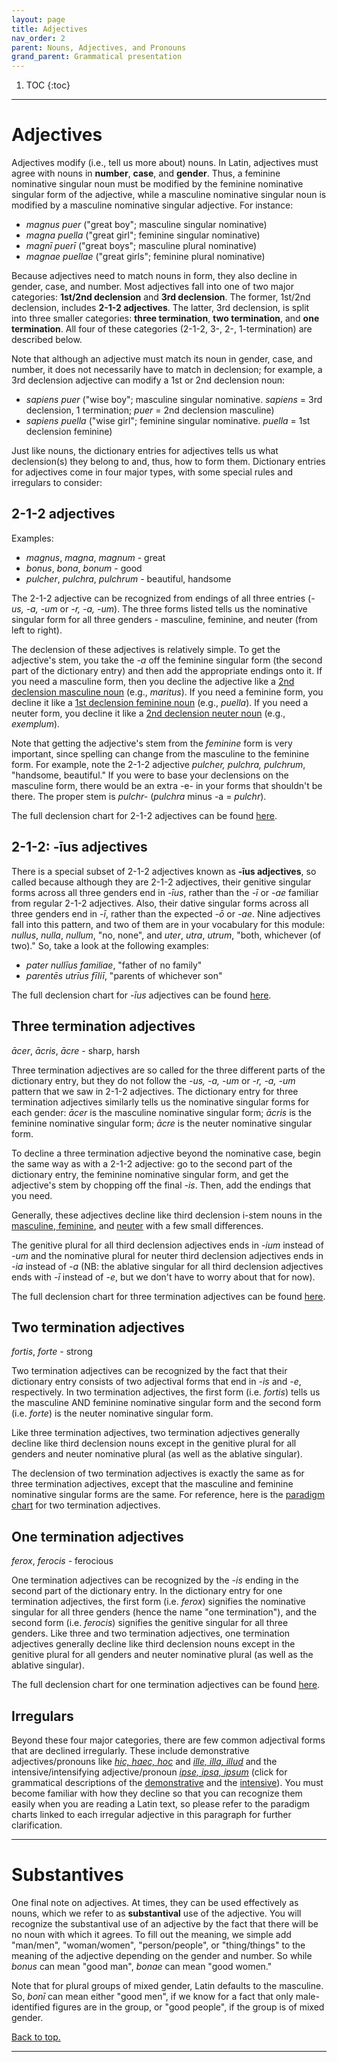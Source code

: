 ```yaml
---
layout: page
title: Adjectives
nav_order: 2
parent: Nouns, Adjectives, and Pronouns
grand_parent: Grammatical presentation
---
```


1. TOC
{:toc}

***

# Adjectives

Adjectives modify (i.e., tell us more about) nouns. In Latin, adjectives must agree with nouns in **number**, **case**, and **gender**. Thus, a feminine nominative singular noun must be modified by the feminine nominative singular form of the adjective, while a masculine nominative singular noun is modified by a masculine nominative singular adjective. For instance:

- *magnus puer* ("great boy"; masculine singular nominative)  
- *magna puella* ("great girl"; feminine singular nominative)  
- *magnī puerī* ("great boys"; masculine plural nominative)  
- *magnae puellae* ("great girls"; feminine plural nominative)  

Because adjectives need to match nouns in form, they also decline in gender, case, and number. Most adjectives fall into one of two major categories: **1st/2nd declension** and **3rd declension**. The former, 1st/2nd declension, includes **2-1-2 adjectives**. The latter, 3rd declension, is split into three smaller categories: **three termination**, **two termination**, and **one termination**. All four of these categories (2-1-2, 3-, 2-, 1-termination) are described below.

Note that although an adjective must match its noun in gender, case, and number, it does not necessarily have to match in declension; for example, a 3rd declension adjective can modify a 1st or 2nd declension noun:

- *sapiens puer* ("wise boy"; masculine singular nominative. *sapiens* = 3rd declension, 1 termination; *puer* = 2nd declension masculine)  
- *sapiens puella* ("wise girl"; feminine singular nominative. *puella* = 1st declension feminine)

Just like nouns, the dictionary entries for adjectives tells us what declension(s) they belong to and, thus, how to form them. Dictionary entries for adjectives come in four major types, with some special rules and irregulars to consider:

## 2-1-2 adjectives

Examples:
- *magnus*, *magna*, *magnum* - great
- *bonus*, *bona*, *bonum* - good
- *pulcher*, *pulchra*, *pulchrum* - beautiful, handsome

The 2-1-2 adjective can be recognized from endings of all three entries (*-us, -a, -um* or *-r, -a, -um*). The three forms listed tells us the nominative singular form for all three genders - masculine, feminine, and neuter (from left to right).  

The declension of these adjectives is relatively simple. To get the adjective's stem, you take the *-a* off the feminine singular form (the second part of the dictionary entry) and then add the appropriate endings onto it. If you need a masculine form, then you decline the adjective like a [2nd declension masculine noun](../../../reference/nouns-paradigms#second-declension-masculine) (e.g., *maritus*). If you need a feminine form, you decline it like a [1st declension feminine noun](../../../reference/nouns-paradigms#first-declension) (e.g., *puella*). If you need a neuter form, you decline it like a [2nd declension neuter noun](../../../reference/nouns-paradigms#second-declension-neuter) (e.g., *exemplum*).

Note that getting the adjective's stem from the *feminine* form is very important, since spelling can change from the masculine to the feminine form. For example, note the 2-1-2 adjective *pulcher, pulchra, pulchrum*, "handsome, beautiful." If you were to base your declensions on the masculine form, there would be an extra -e- in your forms that shouldn't be there. The proper stem is *pulchr-* (*pulchra* minus -a = *pulchr*).

The full declension chart for 2-1-2 adjectives can be found [here](../../../reference/adjectives-paradigms#2-1-2-adjectives).

## 2-1-2: -īus adjectives

There is a special subset of 2-1-2 adjectives known as **-īus adjectives**, so called because although they are 2-1-2 adjectives, their genitive singular forms across all three genders end in *-īus*, rather than the *-ī* or *-ae* familiar from regular 2-1-2 adjectives. Also, their dative singular forms across all three genders end in *-ī*, rather than the expected *-ō* or *-ae*. Nine adjectives fall into this pattern, and two of them are in your vocabulary for this module: *nullus*, *nulla*, *nullum*, "no, none", and *uter*, *utra*, *utrum*, "both, whichever (of two)." So, take a look at the following examples:

- *pater nullīus familiae*, "father of no family"
- *parentēs utrīus fīliī*, "parents of whichever son"

The full declension chart for *-īus* adjectives can be found [here](../../../reference/adjectives-paradigms#2-1-2---īus-adjectives).

## Three termination adjectives

*ācer*, *ācris*, *ācre* - sharp, harsh

Three termination adjectives are so called for the three different parts of the dictionary entry, but they do not follow the *-us, -a, -um* or *-r, -a, -um* pattern that we saw in 2-1-2 adjectives. The dictionary entry for three termination adjectives similarly tells us the nominative singular forms for each gender: *ācer* is the masculine nominative singular form; *ācris* is the feminine nominative singular form; *ācre* is the neuter nominative singular form.

To decline a three termination adjective beyond the nominative case, begin the same way as with a 2-1-2 adjective: go to the second part of the dictionary entry, the feminine nominative singular form, and get the adjective's stem by chopping off the final *-is*. Then, add the endings that you need.

Generally, these adjectives decline like third declension i-stem nouns in the [masculine, feminine](../../../reference/nouns-paradigms#third-declension-masculinefeminine-i-stem), and [neuter](../../../reference/nouns-paradigms#third-declension-neuter-i-stem)  with a few small differences.

The genitive plural for all third declension adjectives ends in *-ium* instead of *-um* and the nominative plural for neuter third declension adjectives ends in *-ia* instead of *-a* (NB: the ablative singular for all third declension adjectives ends with *-ī* instead of *-e*, but we don't have to worry about that for now).

The full declension chart for three termination adjectives can be found [here](../../../reference/adjectives-paradigms#three-termination-adjectives).

## Two termination adjectives

*fortis*, *forte* - strong

Two termination adjectives can be recognized by the fact that their dictionary entry consists of two adjectival forms that end in *-is* and *-e*, respectively. In two termination adjectives, the first form (i.e. *fortis*) tells us the masculine AND feminine nominative singular form and the second form (i.e. *forte*) is the neuter nominative singular form.

Like three termination adjectives, two termination adjectives generally decline like third declension nouns except in the genitive plural for all genders and neuter nominative plural (as well as the ablative singular).

The declension of two termination adjectives is exactly the same as for three termination adjectives, except that the masculine and feminine nominative singular forms are the same. For reference, here is the [paradigm chart](../../../reference/adjectives-paradigms#two-termination-adjectives) for two termination adjectives.

## One termination adjectives

*ferox*, *ferocis* - ferocious

One termination adjectives can be recognized by the *-is* ending in the second part of the dictionary entry. In the dictionary entry for one termination adjectives, the first form (i.e. *ferox*) signifies the nominative singular for all three genders (hence the name "one termination"), and the second form (i.e. *ferocis*) signifies the genitive singular for all three genders. Like three and two termination adjectives, one termination adjectives generally decline like third declension nouns except in the genitive plural for all genders and neuter nominative plural (as well as the ablative singular).

The full declension chart for one termination adjectives can be found [here](../../../reference/adjectives-paradigms#one-termination-adjectives).

## Irregulars

Beyond these four major categories, there are few common adjectival forms that are declined irregularly. These include demonstrative adjectives/pronouns like [*hic, haec, hoc*](../../../reference/pronouns-paradigms#hic-haec-hoc---this-these) and [*ille, illa, illud*](../../../reference/pronouns-paradigms#ille-illa-illud---that-those) and the intensive/intensifying adjective/pronoun [*ipse, ipsa, ipsum*](../../../reference/pronouns-paradigms#ipse-ipsa-ipsum---the-very-__-____self) (click for grammatical descriptions of the [demonstrative](../pronouns#demonstratives) and the [intensive](../pronouns#intensives)). You must become familiar with how they decline so that you can recognize them easily when you are reading a Latin text, so please refer to the paradigm charts linked to each irregular adjective in this paragraph for further clarification.

***

# Substantives

One final note on adjectives. At times, they can be used effectively as nouns, which we refer to as **substantival** use of the adjective. You will recognize the substantival use of an adjective by the fact that there will be no noun with which it agrees. To fill out the meaning, we simple add "man/men", "woman/women", "person/people", or "thing/things" to the meaning of the adjective depending on the gender and number. So while *bonus* can mean "good man", *bonae* can mean "good women."

Note that for plural groups of mixed gender, Latin defaults to the masculine. So, *bonī* can mean either "good men", if we know for a fact that only male-identified figures are in the group, or "good people", if the group is of mixed gender.

[Back to top.](#top)

***

